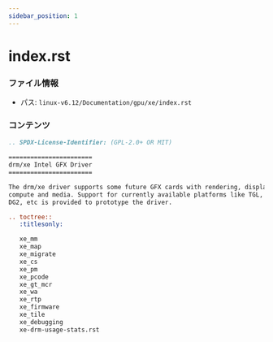 ```yaml
---
sidebar_position: 1
---
```

# index.rst

### ファイル情報

- パス: `linux-v6.12/Documentation/gpu/xe/index.rst`

### コンテンツ

```rst
.. SPDX-License-Identifier: (GPL-2.0+ OR MIT)

=======================
drm/xe Intel GFX Driver
=======================

The drm/xe driver supports some future GFX cards with rendering, display,
compute and media. Support for currently available platforms like TGL, ADL,
DG2, etc is provided to prototype the driver.

.. toctree::
   :titlesonly:

   xe_mm
   xe_map
   xe_migrate
   xe_cs
   xe_pm
   xe_pcode
   xe_gt_mcr
   xe_wa
   xe_rtp
   xe_firmware
   xe_tile
   xe_debugging
   xe-drm-usage-stats.rst

```
